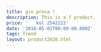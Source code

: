 ```yaml
---
title: gio prova !
description: This is a f product.
price: '   kol 2542222'
date: '2018-05-01T00:00:00.000Z'
tags: Trend
layout: product2020.html
---
```


